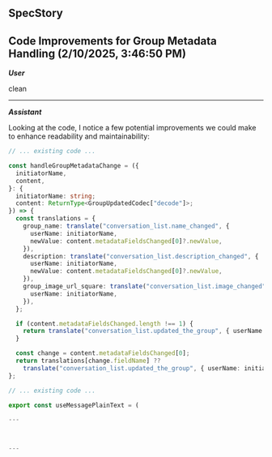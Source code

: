 ## SpecStory

## Code Improvements for Group Metadata Handling (2/10/2025, 3:46:50 PM)

_**User**_

clean

---

_**Assistant**_

Looking at the code, I notice a few potential improvements we could make to enhance readability and maintainability:

```typescript:features/conversation-list/hooks/use-message-plain-text.ts
// ... existing code ...

const handleGroupMetadataChange = ({
  initiatorName,
  content,
}: {
  initiatorName: string;
  content: ReturnType<GroupUpdatedCodec["decode"]>;
}) => {
  const translations = {
    group_name: translate("conversation_list.name_changed", {
      userName: initiatorName,
      newValue: content.metadataFieldsChanged[0]?.newValue,
    }),
    description: translate("conversation_list.description_changed", {
      userName: initiatorName,
      newValue: content.metadataFieldsChanged[0]?.newValue,
    }),
    group_image_url_square: translate("conversation_list.image_changed", {
      userName: initiatorName,
    }),
  };

  if (content.metadataFieldsChanged.length !== 1) {
    return translate("conversation_list.updated_the_group", { userName: initiatorName });
  }

  const change = content.metadataFieldsChanged[0];
  return translations[change.fieldName] ?? 
    translate("conversation_list.updated_the_group", { userName: initiatorName });
};

// ... existing code ...

export const useMessagePlainText = (

---



---

